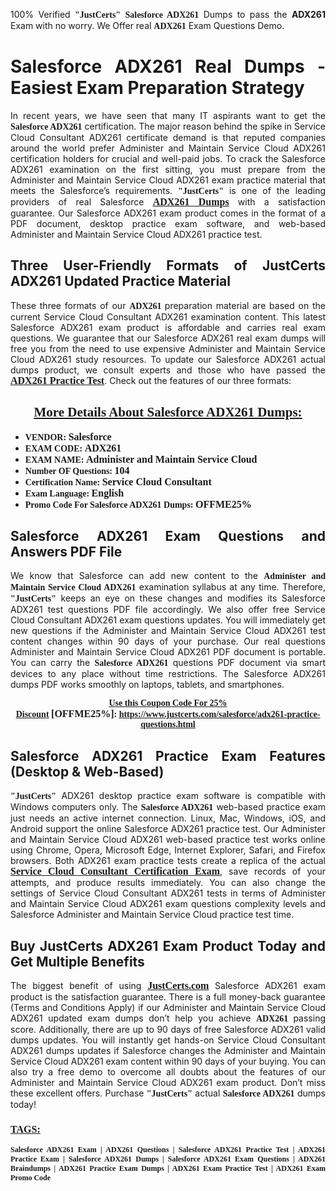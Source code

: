 <p style="text-align: justify;">100% Verified <span style="font-size:14px;"><span style="font-family:Georgia,serif;"><strong>"JustCerts"</strong></span></span> <span style="font-family:Georgia,serif;"><strong>Salesforce ADX261</strong></span> Dumps to pass the <strong>ADX261</strong> Exam with no worry. We Offer real <span style="font-family:Georgia,serif;"><strong>ADX261</strong></span> Exam Questions Demo.</p>

<h1 style="text-align: justify;"><strong>Salesforce ADX261 Real Dumps - Easiest Exam Preparation Strategy</strong></h1>

<p style="text-align: justify;">In recent years, we have seen that many IT aspirants want to get the <span style="font-family:Georgia,serif;"><strong>Salesforce ADX261</strong></span> certification. The major reason behind the spike in Service Cloud Consultant ADX261 certificate demand is that reputed companies around the world prefer Administer and Maintain Service Cloud ADX261 certification holders for crucial and well-paid jobs. To crack the Salesforce ADX261 examination on the first sitting, you must prepare from the Administer and Maintain Service Cloud ADX261 exam practice material that meets the Salesforce’s requirements. <span style="font-size:14px;"><span style="font-family:Georgia,serif;"><strong>"JustCerts"</strong></span></span> is one of the leading providers of real Salesforce <a href="https://www.justcerts.com/salesforce/adx261-practice-questions.html"><span style="font-size:16px;"><u><span style="font-family:Georgia,serif;"><strong>ADX261 Dumps</strong></span></u></span></a> with a satisfaction guarantee. Our Salesforce ADX261 exam product comes in the format of a PDF document, desktop practice exam software, and web-based Administer and Maintain Service Cloud ADX261 practice test.</p>

<h2 style="text-align: justify;"><strong>Three User-Friendly Formats of JustCerts ADX261 Updated Practice Material</strong></h2>

<p style="text-align: justify;">These three formats of our <span style="font-family:Georgia,serif;"><strong>ADX261 </strong></span> preparation material are based on the current Service Cloud Consultant ADX261 examination content. This latest Salesforce ADX261 exam product is affordable and carries real exam questions. We guarantee that our Salesforce ADX261 real exam dumps will free you from the need to use expensive Administer and Maintain Service Cloud ADX261 study resources. To update our Salesforce ADX261 actual dumps product, we consult experts and those who have passed the <a href="https://www.justcerts.com/salesforce/adx261-practice-questions.html"><u><span style="font-size:16px;"><span style="font-family:Georgia,serif;"><strong>ADX261 Practice Test</strong></span></span></u></a>. Check out the features of our three formats:</p>

<h2 style="text-align: center;"><u><strong><span style="font-family:Georgia,serif;">More Details About Salesforce ADX261 Dumps:</span></strong></u></h2>

<ul>
	<li style="text-align: justify;"><span style="font-size:14px;"><span style="font-family:Georgia,serif;"><strong>VENDOR: </strong></span></span><span style="font-size:16px;"><span style="font-family:Georgia,serif;"><strong>Salesforce</strong></span></span></li>
	<li style="text-align: justify;"><span style="font-size:14px;"><span style="font-family:Georgia,serif;"><strong>EXAM CODE: </strong></span></span><span style="font-size:16px;"><span style="font-family:Georgia,serif;"><strong>ADX261</strong></span></span></li>
	<li style="text-align: justify;"><span style="font-size:14px;"><span style="font-family:Georgia,serif;"><strong>EXAM NAME: </strong></span></span><span style="font-size:16px;"><span style="font-family:Georgia,serif;"><strong>Administer and Maintain Service Cloud</strong></span></span></li>
	<li style="text-align: justify;"><span style="font-size:14px;"><span style="font-family:Georgia,serif;"><strong>Number OF Questions: </strong></span></span><span style="font-size:16px;"><span style="font-family:Georgia,serif;"><strong>104</strong></span></span></li>
	<li style="text-align: justify;"><span style="font-size:14px;"><span style="font-family:Georgia,serif;"><strong>Certification Name: </strong></span></span><span style="font-size:16px;"><span style="font-family:Georgia,serif;"><strong>Service Cloud Consultant</strong></span></span></li>
	<li style="text-align: justify;"><span style="font-size:14px;"><span style="font-family:Georgia,serif;"><strong>Exam Language: </strong></span></span><span style="font-size:16px;"><span style="font-family:Georgia,serif;"><strong>English</strong></span></span></li>
	<li style="text-align: justify;"><span style="font-size:14px;"><span style="font-family:Georgia,serif;"><strong>Promo Code For Salesforce ADX261 Dumps: </strong></span></span><span style="font-size:16px;"><span style="font-family:Georgia,serif;"><strong>OFFME25%</strong></span></span></li>
</ul>

<h2 style="text-align: justify;"><strong>Salesforce ADX261 Exam Questions and Answers PDF File</strong></h2>

<p style="text-align: justify;">We know that Salesforce can add new content to the <span style="font-family:Georgia,serif;"><strong>Administer and Maintain Service Cloud ADX261</strong></span> examination syllabus at any time. Therefore, <span style="font-size:14px;"><span style="font-family:Georgia,serif;"><strong>"JustCerts"</strong></span></span> keeps an eye on these changes and modifies its Salesforce ADX261 test questions PDF file accordingly. We also offer free Service Cloud Consultant ADX261 exam questions updates. You will immediately get new questions if the Administer and Maintain Service Cloud ADX261 test content changes within 90 days of your purchase. Our real questions Administer and Maintain Service Cloud ADX261 PDF document is portable. You can carry the <span style="font-family:Georgia,serif;"><strong>Salesforce ADX261</strong></span> questions PDF document via smart devices to any place without time restrictions. The Salesforce ADX261 dumps PDF works smoothly on laptops, tablets, and smartphones.</p>

<p style="text-align: center;"><span style="font-size:14px;"><span style="font-family:Georgia,serif;"><strong><u>Use this Coupon Code For 25% Discount</u> </strong></span></span><span style="font-size:16px;"><span style="font-family:Georgia,serif;"><strong>[OFFME25%]</strong></span></span><span style="font-size:14px;"><span style="font-family:Georgia,serif;"><strong>: <u><a href="https://www.justcerts.com/salesforce/adx261-practice-questions.html">https://www.justcerts.com/salesforce/adx261-practice-questions.html</a></u></strong></span></span></p>

<h2 style="text-align: justify;"><strong>Salesforce ADX261 Practice Exam Features (Desktop & Web-Based)</strong></h2>

<p style="text-align: justify;"><span style="font-size:14px;"><span style="font-family:Georgia,serif;"><strong>"JustCerts"</strong></span></span> ADX261 desktop practice exam software is compatible with Windows computers only. The <span style="font-family:Georgia,serif;"><strong>Salesforce ADX261</strong></span> web-based practice exam just needs an active internet connection. Linux, Mac, Windows, iOS, and Android support the online Salesforce ADX261 practice test. Our Administer and Maintain Service Cloud ADX261 web-based practice test works online using Chrome, Opera, Microsoft Edge, Internet Explorer, Safari, and Firefox browsers. Both ADX261 exam practice tests create a replica of the actual <u><a href="https://www.justcerts.com/salesforce/service-cloud-consultant-certification-exams.html"><span style="font-size:16px;"><span style="font-family:Georgia,serif;"><strong>Service Cloud Consultant Certification Exam</strong></span></span></a></u>, save records of your attempts, and produce results immediately. You can also change the settings of Service Cloud Consultant ADX261 tests in terms of Administer and Maintain Service Cloud ADX261 exam questions complexity levels and Salesforce Administer and Maintain Service Cloud practice test time.</p>

<h2 style="text-align: justify;"><strong>Buy JustCerts ADX261 Exam Product Today and Get Multiple Benefits</strong></h2>

<p style="text-align: justify;">The biggest benefit of using <a href="https://www.justcerts.com/"><u><span style="font-size:16px;"><span style="font-family:Georgia,serif;"><strong>JustCerts.com</strong></span></span></u></a> Salesforce ADX261 exam product is the satisfaction guarantee. There is a full money-back guarantee (Terms and Conditions Apply) if our Administer and Maintain Service Cloud ADX261 updated exam dumps don’t help you achieve <span style="font-family:Georgia,serif;"><strong>ADX261 </strong></span> passing score. Additionally, there are up to 90 days of free Salesforce ADX261 valid dumps updates. You will instantly get hands-on Service Cloud Consultant ADX261 dumps updates if Salesforce changes the Administer and Maintain Service Cloud ADX261 exam content within 90 days of your buying. You can also try a free demo to overcome all doubts about the features of our Administer and Maintain Service Cloud ADX261 exam product. Don’t miss these excellent offers. Purchase <span style="font-size:14px;"><span style="font-family:Georgia,serif;"><strong>"JustCerts"</strong></span></span> actual <span style="font-family:Georgia,serif;"><strong>Salesforce ADX261</strong></span> dumps today!</p>

<h3 style="text-align: justify;"><u><span style="font-size:16px;"><span style="font-family:Georgia,serif;"><strong>TAGS:</strong></span></span></u></h3>

<p style="text-align: justify;"><span style="font-size:12px;"><span style="font-family:Georgia,serif;"><strong>Salesforce ADX261 Exam | ADX261 Questions | Salesforce ADX261 Practice Test | ADX261 Practice Exam | Salesforce ADX261 Dumps | Salesforce ADX261 Exam Questions | ADX261 Braindumps | ADX261 Practice Exam Dumps | ADX261 Exam Practice Test | ADX261 Exam Promo Code </strong></span></span></p>
